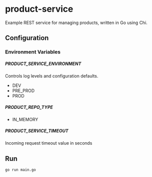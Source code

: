 # product-service
Example REST service for managing products, written in Go using Chi.

## Configuration

### Environment Variables

##### PRODUCT_SERVICE_ENVIRONMENT

Controls log levels and configuration defaults. 

* DEV
* PRE_PROD
* PROD
 
##### PRODUCT_REPO_TYPE

* IN_MEMORY

##### PRODUCT_SERVICE_TIMEOUT

Incoming request timeout value in seconds

## Run

```go run main.go```
